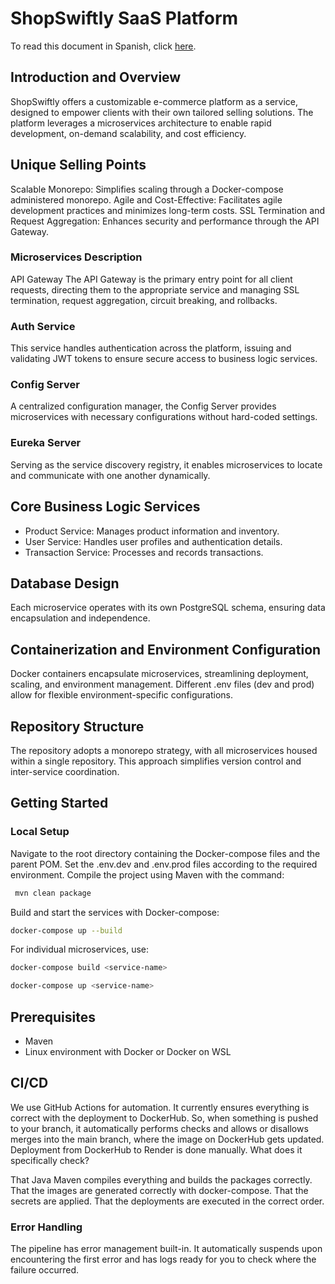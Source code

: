 # ShopSwiftly SaaS Platform

To read this document in Spanish, click [here](README.ESP.BackEnd.md).

## Introduction and Overview

ShopSwiftly offers a customizable e-commerce platform as a service, designed to empower clients with their own tailored selling solutions. The platform leverages a microservices architecture to enable rapid development, on-demand scalability, and cost efficiency.

## Unique Selling Points

Scalable Monorepo: Simplifies scaling through a Docker-compose administered monorepo.
Agile and Cost-Effective: Facilitates agile development practices and minimizes long-term costs.
SSL Termination and Request Aggregation: Enhances security and performance through the API Gateway.

### Microservices Description

API Gateway
The API Gateway is the primary entry point for all client requests, directing them to the appropriate service and managing SSL termination, request aggregation, circuit breaking, and rollbacks.

### Auth Service

This service handles authentication across the platform, issuing and validating JWT tokens to ensure secure access to business logic services.

### Config Server

A centralized configuration manager, the Config Server provides microservices with necessary configurations without hard-coded settings.

### Eureka Server

Serving as the service discovery registry, it enables microservices to locate and communicate with one another dynamically.

## Core Business Logic Services

- Product Service: Manages product information and inventory.
- User Service: Handles user profiles and authentication details.
- Transaction Service: Processes and records transactions.

## Database Design

Each microservice operates with its own PostgreSQL schema, ensuring data encapsulation and independence.

## Containerization and Environment Configuration

Docker containers encapsulate microservices, streamlining deployment, scaling, and environment management. Different .env files (dev and prod) allow for flexible environment-specific configurations.

## Repository Structure

The repository adopts a monorepo strategy, with all microservices housed within a single repository. This approach simplifies version control and inter-service coordination.

## Getting Started

### Local Setup

Navigate to the root directory containing the Docker-compose files and the parent POM.
Set the .env.dev and .env.prod files according to the required environment.
Compile the project using Maven with the command:

```bash
 mvn clean package
```

Build and start the services with Docker-compose:

```bash
docker-compose up --build
```

For individual microservices, use:

```bash
docker-compose build <service-name>
```

```bash
docker-compose up <service-name>
```

## Prerequisites

- Maven
- Linux environment with Docker or Docker on WSL

## CI/CD

We use GitHub Actions for automation.
It currently ensures everything is correct with the deployment to DockerHub. So, when something is pushed to your branch, it automatically performs checks and allows or disallows merges into the main branch, where the image on DockerHub gets updated.
Deployment from DockerHub to Render is done manually.
What does it specifically check?

That Java Maven compiles everything and builds the packages correctly.
That the images are generated correctly with docker-compose.
That the secrets are applied.
That the deployments are executed in the correct order.

### Error Handling

The pipeline has error management built-in. It automatically suspends upon encountering the first error and has logs ready for you to check where the failure occurred.
